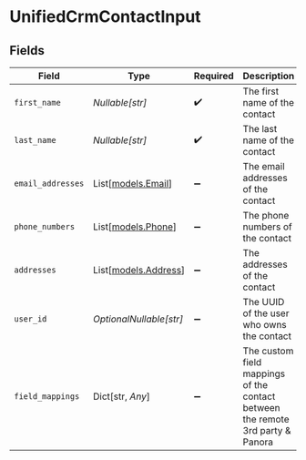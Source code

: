 # UnifiedCrmContactInput


## Fields

| Field                                                                          | Type                                                                           | Required                                                                       | Description                                                                    |
| ------------------------------------------------------------------------------ | ------------------------------------------------------------------------------ | ------------------------------------------------------------------------------ | ------------------------------------------------------------------------------ |
| `first_name`                                                                   | *Nullable[str]*                                                                | :heavy_check_mark:                                                             | The first name of the contact                                                  |
| `last_name`                                                                    | *Nullable[str]*                                                                | :heavy_check_mark:                                                             | The last name of the contact                                                   |
| `email_addresses`                                                              | List[[models.Email](../models/email.md)]                                       | :heavy_minus_sign:                                                             | The email addresses of the contact                                             |
| `phone_numbers`                                                                | List[[models.Phone](../models/phone.md)]                                       | :heavy_minus_sign:                                                             | The phone numbers of the contact                                               |
| `addresses`                                                                    | List[[models.Address](../models/address.md)]                                   | :heavy_minus_sign:                                                             | The addresses of the contact                                                   |
| `user_id`                                                                      | *OptionalNullable[str]*                                                        | :heavy_minus_sign:                                                             | The UUID of the user who owns the contact                                      |
| `field_mappings`                                                               | Dict[str, *Any*]                                                               | :heavy_minus_sign:                                                             | The custom field mappings of the contact between the remote 3rd party & Panora |